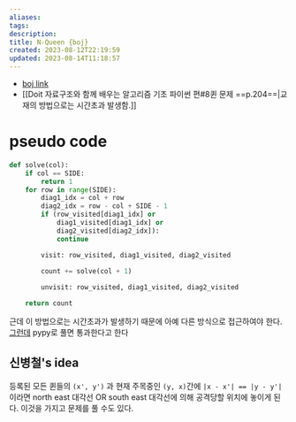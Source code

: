 ```yaml
---
aliases: 
tags: 
description:
title: N-Queen {boj}
created: 2023-08-12T22:19:59
updated: 2023-08-14T11:18:57
---
```

- [boj link](https://www.acmicpc.net/problem/9663)
- [[Doit 자료구조와 함께 배우는 알고리즘 기초 파이썬 편#8퀸 문제 ==p.204==|교재의 방법으로는 시간초과 발생함.]]

# pseudo code

```python
def solve(col):
	if col == SIDE:
		return 1
	for row in range(SIDE):
		diag1_idx = col + row
		diag2_idx = row - col + SIDE - 1
		if (row_visited[diag1_idx] or
			diag1_visited[diag1_idx] or
			diag2_visited[diag2_idx]):
			continue

		visit: row_visited, diag1_visited, diag2_visited
		
		count += solve(col + 1)

		unvisit: row_visited, diag1_visited, diag2_visited

	return count
```

근데 이 방법으로는 시간초과가 발생하기 때문에 아예 다른 방식으로 접근하여야 한다. [그런데](https://djm03178.tistory.com/m/16) pypy로 풀면 통과한다고 한다

## 신병철's idea

등록된 모든 퀸들의 `(x', y')` 과 현재 주목중인 `(y, x)`간에 `|x - x'| == |y - y'|`이라면 north east 대각선 OR south east 대각선에 의해 공격당할 위치에 놓이게 된다. 이것을 가지고 문제를 풀 수도 있다.
